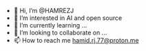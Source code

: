 - 👋 Hi, I’m @HAMREZJ
- 👀 I’m interested in AI and open source
- 🌱 I’m currently learning ...
- 💞️ I’m looking to collaborate on ...
- 📫 How to reach me hamid.rj.77@proton.me

<!---
HAMREZJ/HAMREZJ is a ✨ special ✨ repository because its `README.md` (this file) appears on your GitHub profile.
You can click the Preview link to take a look at your changes.
--->
